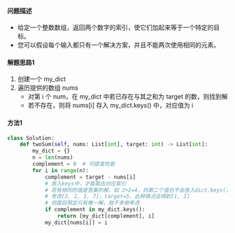 #### 问题描述

- ​给定一个整数数组，返回两个数字的索引，使它们加起来等于一个特定的目标。
- 您可以假设每个输入都只有一个解决方案，并且不能两次使用相同的元素。



#### 解题思路1

1. 创建一个 my_dict
2. 遍历提供的数组 nums
   - 对第 i 个 num，在 my_dict 中若已存在与其之和为 target 的数，则找到解
   - 若不存在，则将 nums[i] 存入 my_dict.keys() 中，对应值为 i



#### 方法1

```python
class Solution:
    def twoSum(self, nums: List[int], target: int) -> List[int]:
        my_dict = {}
        n = len(nums)
        complement = 0	# 可提高性能
        for i in range(n):
            complement = target - nums[i]
            # 放入keys中，才能取出对应索引
            # 若有相同的值是答案的解，如 2+2=4，则第二个值也不会放入dict.keys()中
            # 考虑[2, 2, 3, 7]，target=5，此种情况会得到[1, 2]
            # 但题目限定只有唯一解，故不多做考虑
            if complement in my_dict.keys():
                return [my_dict[complement], i]
            my_dict[nums[i]] = i
```


